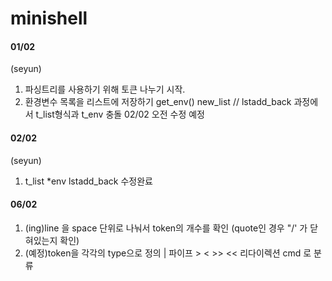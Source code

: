 # minishell

#### 01/02

(seyun)
1. 파싱트리를 사용하기 위해 토큰 나누기 시작.
2. 환경변수 목록을 리스트에 저장하기 get_env()  new_list // lstadd_back 과정에서 t_list형식과 t_env 충돌 02/02 오전 수정 예정

#### 02/02

(seyun)

1. t_list *env  lstadd_back 수정완료

#### 06/02

1. (ing)line 을 space 단위로 나눠서 token의 개수를 확인 (quote인 경우 "/' 가 닫혀있는지 확인)
2. (예정)token을 각각의 type으로 정의 | 파이프 > < >> << 리다이렉션 cmd 로 분류 
